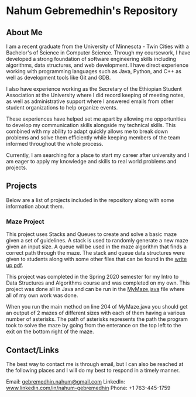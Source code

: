 # Nahum Gebremedhin's Repository 


## About Me

I am a recent graduate from the University of Minnesota - Twin Cities with a Bachelor's of Science in Computer Science. Through my coursework, I have developed a strong foundation of software engineering skills including algorithms, data structures, and web development. I have direct experience working with programming languages such as Java, Python, and C++ as well as development tools like Git and GDB.

I also have experience working as the Secretary of the Ethiopian Student Association at the University where I did record keeping of meeting notes, as well as administrative support where I answered emails from other student organizations to help organize events.

These experiences have helped set me apart by allowing me opportunities to develop my communication skills alongside my technical skills. This combined with my ability to adapt quickly allows me to break down problems and solve them efficiently while keeping members of the team informed throughout the whole process. 

Currently, I am searching for a place to start my career after university and I am eager to apply my knowledge and skills to real world problems and projects.


## Projects

Below are a list of projects included in the repository along with some information about them.

### Maze Project

This project uses Stacks and Queues to create and solve a basic maze given a set of guidelines. A stack is used to randomly generate a new maze given an input size. A queue will be used in the maze algorithm that finds a correct path through the maze. The stack and queue data structures were given to students along with some other files that can be found in the [write up pdf](https://github.com/nahum-gebremedhin/nahum-gebremedhin/blob/main/MazeProject/CSCI_1933_Project_4_SPRING_2020.pdf).

This project was completed in the Spring 2020 semester for my Intro to Data Structures and Algorithms course and was completed on my own. This project was done all in Java and can be run in the [MyMaze.java](https://github.com/nahum-gebremedhin/nahum-gebremedhin/blob/main/MazeProject/src/MyMaze.java) file where all of my own work was done. 

When you run the main method on line 204 of MyMaze.java you should get an output of 2 mazes of different sizes with each of them having a various number of asterisks. The path of asterisks represents the path the program took to solve the maze by going from the enterance on the top left to the exit on the bottom right of the maze. 

## Contact/Links

The best way to contact me is through email, but I can also be reached at the following places and I will do my best to respond in a timely manner. 



Email: gebremedhin.nahum@gmail.com 
LinkedIn: www.linkedin.com/in/nahum-gebremedhin
Phone: +1 763-445-1759




<!---
nahum-gebremedhin/nahum-gebremedhin is a ✨ special ✨ repository because its `README.md` (this file) appears on your GitHub profile.
You can click the Preview link to take a look at your changes.
--->
